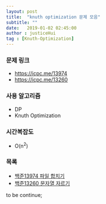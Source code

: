```yaml
---
layout: post
title:  "knuth optimization 문제 모음"
subtitle: ""
date:   2019-01-02 02:45:00
author : justiceHui
tag : [Knuth-Optimization]
---
```


### 문제 링크
* https://icpc.me/13974
* https://icpc.me/13260

### 사용 알고리즘
* DP
* Knuth Optimization

### 시간복잡도
* O(n<sup>2</sup>)

### 목록
* <a href = "https://justicehui.github.io/2019/01/02/BOJ13974.html">백준13974 파일 합치기</a>
* <a href = "https://justicehui.github.io/2019/01/02/BOJ13260.html">백준13260 문자열 자르기</a>

to be continue;
